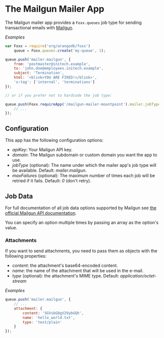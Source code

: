 # The Mailgun Mailer App

The Mailgun mailer app provides a `Foxx.queues` job type for sending transactional emails with [Mailgun](https://mailgun.com/).

*Examples*

```js
var Foxx = require('org/arangodb/foxx')
    queue = Foxx.queues.create('my-queue', 1);

queue.push('mailer.mailgun', {
    from: 'postmaster@initech.example',
    to: 'john.doe@employees.initech.example',
    subject: 'Termination',
    html: '<blink>YOU ARE FIRED!</blink>',
    'o:tag': ['internal', 'terminations']
});

// or if you prefer not to hardcode the job type:

queue.push(Foxx.requireApp('/mailgun-mailer-mountpoint').mailer.jobType, {
    // ...
});
```

## Configuration

This app has the following configuration options:

* *apiKey*: Your Mailgun API key.
* *domain*: The Mailgun subdomain or custom domain you want the app to use.
* *jobType* (optional): The name under which the mailer app's job type will be available. Default: *mailer.mailgun*.
* *maxFailures* (optional): The maximum number of times each job will be retried if it fails. Default: *0* (don't retry).

## Job Data

For full documentation of all job data options supported by Mailgun see [the official Mailgun API documentation](http://documentation.mailgun.com/api-sending.html#sending).

You can specify an option multiple times by passing an array as the option's value.

### Attachments

If you want to send attachments, you need to pass them as objects with the following properties:

* *content*: the attachment's base64-encoded content.
* *name*: the name of the attachment that will be used in the e-mail.
* *type* (optional): the attachment's MIME type. Default: *application/octet-stream*

*Examples*

```js
queue.push('mailer.mailgun', {
    // ...
    attachment: {
        content: 'SGVsbG8gV29ybGQh',
        name: 'hello_world.txt',
        type: 'text/plain'
    }
});
```
